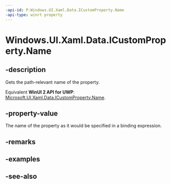 ```yaml
---
-api-id: P:Windows.UI.Xaml.Data.ICustomProperty.Name
-api-type: winrt property
---
```


<!-- Property syntax
public string Name { get; }
-->

# Windows.UI.Xaml.Data.ICustomProperty.Name

## -description
Gets the path-relevant name of the property.

Equivalent **WinUI 2 API for UWP**: [Microsoft.UI.Xaml.Data.ICustomProperty.Name](/windows/winui/api/microsoft.ui.xaml.data.icustomproperty.name).

## -property-value
The name of the property as it would be specified in a binding expression.

## -remarks

## -examples

## -see-also
